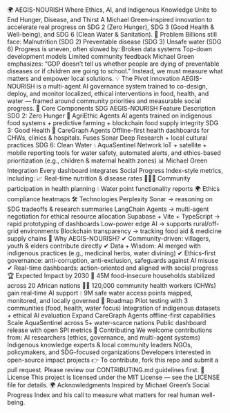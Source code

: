 🌍 AEGIS-NOURISH
Where Ethics, AI, and Indigenous Knowledge Unite to End Hunger, Disease, and Thirst
A Michael Green–inspired innovation to accelerate real progress on SDG 2 (Zero Hunger), SDG 3 (Good Health & Well-being), and SDG 6 (Clean Water & Sanitation).
🔎 Problem
Billions still face:
Malnutrition (SDG 2)
Preventable disease (SDG 3)
Unsafe water (SDG 6)
Progress is uneven, often slowed by:
Broken data systems
Top-down development models
Limited community feedback
Michael Green emphasizes: “GDP doesn’t tell us whether people are dying of preventable diseases or if children are going to school.” Instead, we must measure what matters and empower local solutions.
💡 The Pivot Innovation
AEGIS-NOURISH is a multi-agent AI governance system trained to co-design, deploy, and monitor localized, ethical interventions in food, health, and water — framed around community priorities and measurable social progress.
🧬 Core Components
SDG	AEGIS-NOURISH Feature	Description
SDG 2: Zero Hunger 🌾	AgriEthic Agents	AI agents trained on indigenous food systems + predictive farming + blockchain food supply integrity
SDG 3: Good Health 🏥	CareGraph Agents	Offline-first health dashboards for CHWs, clinics & hospitals. Fuses Sonar Deep Research + local cultural practices
SDG 6: Clean Water 💧	AquaSentinel Network	IoT + satellite + mobile reporting tools for water safety, automated alerts, and ethics-based prioritization (e.g., children & maternal health zones)
📊 Michael Green Integration
Every dashboard integrates Social Progress Index–style metrics, including:
📈 Real-time nutrition & disease rates
🧑‍🤝‍🧑 Community participation in health planning
💧 Water point functionality reports
🌍 Ethics compliance heatmaps
🛠️ Technologies
Perplexity Sonar → reasoning on SDG tradeoffs & research summaries
LangChain Agents → multi-agent negotiation for ethical resource allocation
Supabase + Vite + TypeScript → rapid prototyping of dashboards
Low-power edge AI → supports rural/off-grid environments
Blockchain transparency → tracking food aid & medicine supply chains
🌱 Why AEGIS-NOURISH?
✔ Community-driven: villagers, youth & elders contribute directly
✔ Data + Wisdom: AI merged with indigenous practices (e.g., medicinal herbs, water divining)
✔ Ethics-first governance: anti-corruption, anti-exclusion, safeguards against AI misuse
✔ Real-time dashboards: action-oriented and aligned with social progress
🏆 Expected Impact by 2030
🌾 45M food-insecure households stabilized across 20 African nations
🧑‍⚕️ 120,000 community health workers (CHWs) gain real-time AI support
💧 9M safe water access points mapped, monitored, and locally governed
📖 Roadmap
 Pilot testing with 3 communities (food, health, water focus)
 Integration of indigenous datasets + ethical AI evaluation
 Expand CareGraph Agents offline-first capabilities
 Scale AquaSentinel across 5+ water-scarce nations
 Public dashboard release with open SPI metrics
🤝 Contributing
We welcome contributions from:
AI researchers (ethics, governance, and multi-agent systems)
Indigenous knowledge experts & local community leaders
NGOs, policymakers, and SDG-focused organizations
Developers interested in open-source impact projects
👉 To contribute, fork this repo and submit a pull request. Please review our CONTRIBUTING.md guidelines first.
📜 License
This project is licensed under the MIT License — see the LICENSE file for details.
🌍 Acknowledgments
Inspired by Michael Green’s Social Progress Index and his call to measure what matters for real human well-being.

